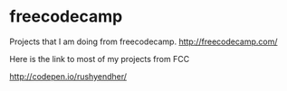# freecodecamp
Projects that I am doing from freecodecamp. http://freecodecamp.com/

Here is the link to most of my projects from FCC

http://codepen.io/rushyendher/

